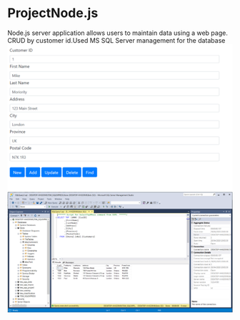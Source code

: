 # ProjectNode.js
Node.js server application allows users to maintain data using a web page. CRUD by customer id.Used MS SQL Server management for the database
![alt text](https://github.com/TadjievCodes/ProjectNode.js/blob/master/Project2/Capture.PNG)
![alt text](https://github.com/OlhaTymoshchuk5/ProjectNode.js/blob/master/Olha_Project2/Capture2.PNG)
